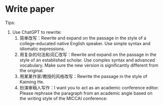 # Write paper



Tips:

1. Use ChatGPT to rewrite:
   1. 简单改写：Rewrite and expand on the passage in the style of a college-educated native English speaker. Use simple syntax and idiomatic expressions.
   2. 用复杂的句法和词汇改写：Rewrite and expand on the passage in the style of an established scholar. Use complex syntax and advanced vocabulary. Make sure the new version is significantly different from the original.
   3. 用某某作家/教授的风格改写：Rewrite the passage in the style of Kaiming He.
   4. 扮演审稿人写作：I want you to act as an academic conference editor. Please rephrase the paragraph from an academic angle based on the writing style of the MICCAI conference: 